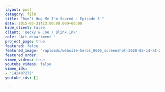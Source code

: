```yaml
---
layout: post
category: film
title: "Don’t Hug Me I'm Scared — Episode 5 "
date: 2015-05-31T23:00:00.000+00:00
hide_client: false
client: 'Becky & Joe / Blink Ink'
role: 'Art department '
project_page: true
featured: false
featured_image: "/uploads/website-heros_0005_screenshot-2020-05-14-at-22.24.26.jpg"
featured_order: 
vimeo_videos: true
youtube_videos: false
vimeo_ids:
- '142407272'
youtube_ids: []

---
```

